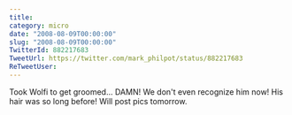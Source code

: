 ```yaml
---
title: 
category: micro
date: "2008-08-09T00:00:00"
slug: "2008-08-09T00:00:00"
TwitterId: 882217683
TweetUrl: https://twitter.com/mark_philpot/status/882217683
ReTweetUser: 
---
```


Took Wolfi to get groomed... DAMN!  We don't even recognize him now!  His hair was so long before! Will post pics tomorrow.